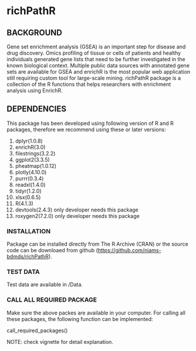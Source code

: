 # richPathR
## BACKGROUND

Gene set enrichment analysis (GSEA) is an important step for disease and drug
discovery. Omics profiling of tissue or cells of patients and healthy
individuals generated gene lists that need to be further investigated in the
known biological context. Multiple public data sources with annotated gene sets
are available for GSEA and enrichR is the most popular web application still
requiring custom tool for large-scale mining. richPathR package is a collection
of the R functions that helps researchers with enrichment analysis using EnrichR.

## DEPENDENCIES

This package has been developed using following version of R and R packages,
therefore we recommend using these or later versions:

1. dplyr(1.0.8)
2. enrichR(3.0)
3. filestrings(3.2.2)
4. ggplot2(3.3.5)
5. pheatmap(1.0.12)
6. plotly(4.10.0)
7. purrr(0.3.4)
5. readxl(1.4.0)
6. tidyr(1.2.0)
7. xlsx(0.6.5)  
8. R(4.1.3)
9. devtools(2.4.3) only developer needs this package
10. roxygen2(7.2.0)	only developer needs this package

### INSTALLATION

Package can be installed directly from The R Archive (CRAN) or the source code
can be downloaed from github (https://github.com/niams-bdmds/richPathR). 

### TEST DATA

Test data are available in /Data.

### CALL ALL REQUIRED PACKAGE

Make sure the above packes are available in your computer. For calling all these
packages, the following function can be implemented:

call_required_packages() 

NOTE: check vignette for detail explanation. 



